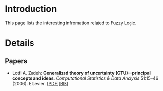 # Introduction #

This page lists the interesting infromation related to Fuzzy Logic.


# Details #

## Papers ##
  * Lotfi A. Zadeh: **Generalized theory of uncertainty (GTU)—principal concepts and ideas**. _Computational Statistics & Data Analysis_ 51:15–46 (2006). Elsevier. [[PDF](http://www-bisc.cs.berkeley.edu/zadeh/papers/GTU--Principal%20Concepts%20and%20Ideas-2006.pdf)][[BIB](http://dblp.uni-trier.de/rec/bibtex/journals/csda/Zadeh06)]